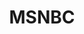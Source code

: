 ---
facebook: https://facebook.com/msnbc
googleplus: https://plus.google.com/+msnbc
instagram: http://instagram.com/msnbc
linkedin: https://linkedin.com/company/msnbc
logohandle: msnbc
sort: msnbc
title: MSNBC
tumblr: http://msnbc.tumblr.com/
twitter: https://x.com/msnbc
website: http://www.msnbc.com/
wikipedia: https://en.wikipedia.org/wiki/MSNBC
youtube: https://youtube.com/user/msnbcleanforward
---